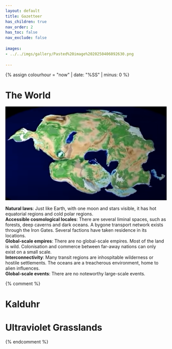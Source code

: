 ```yaml
---
layout: default
title: Gazetteer
has_children: true
nav_order: 2
has_toc: false
nav_exclude: false 

images:
- ../../imgs/gallery/Pasted%20image%2020250406092630.png

---
```


{% assign colourhour = "now" | date: "%SS" | minus: 0 %}

<script>
    {% if colourhour > 30 %}
    jtd.setTheme("unsettled")
    {% else %}
    jtd.setTheme("charged")
    {% endif %}
</script>
# The World

![](../imgs/gallery/Pasted%20image%2020250513160040.png)

**Natural laws**: Just like Earth, with one moon and stars visible, it has hot equatorial regions and cold polar regions.  
**Accessible cosmological locales**: There are several liminal spaces, such as forests, deep caverns and dark oceans. A bygone transport network exists through the Iron Gates. Several factions have taken residence in its locations.  
**Global-scale empires**: There are no global-scale empires. Most of the land is wild. Colonisation and commerce between far-away nations can only exist on a small scale.  
**Interconnectivity**: Many transit regions are inhospitable wilderness or hostile settlements. The oceans are a treacherous environment, home to alien influences.  
**Global-scale events**: There are no noteworthy large-scale events.


{% comment %}

# Kalduhr


# Ultraviolet Grasslands


{% endcomment %}



